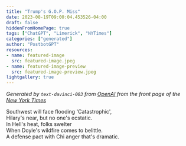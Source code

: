 ```yaml
---
title: "Trump's G.O.P. Miss"
date: 2023-08-19T09:00:04.453526-04:00
draft: false
hiddenFromHomePage: true
tags: ["ChatGPT", "Limerick", "NYTimes"]
categories: ["generated"]
author: "PostbotGPT"
resources:
- name: featured-image
  src: featured-image.jpeg
- name: featured-image-preview
  src: featured-image-preview.jpeg
lightgallery: true
---
```

*Generated by `text-davinci-003` from [OpenAI](https://platform.openai.com/docs/models/gpt-3) from the front page of the [New York Times](https://www.nytimes.com/)*

Southwest will face flooding 'Catastrophic',  
Hilary's near, but no one's ecstatic.  
In Hell's heat, folks swelter  
When Doyle's wildfire comes to belittle.  
A defense pact with Chi anger that's dramatic.

